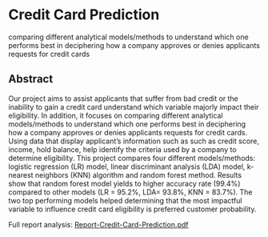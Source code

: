 # Credit Card Prediction
comparing different analytical models/methods to understand which one performs best in deciphering how a company approves or denies applicants requests for credit cards

## Abstract
Our project aims to assist applicants that suffer from bad credit or the inability to gain a credit card understand which variable majorly impact their eligibility. In addition, it focuses on comparing different analytical models/methods to understand which one performs best in deciphering how a company approves or denies applicants requests for credit cards. Using data that display applicant’s information such as such as credit score, income, hold balance, help identify the criteria used by a company to determine eligibility. This project compares four different models/methods: logistic regression (LR) model, linear discriminant analysis (LDA) model, k-nearest neighbors (KNN) algorithm and random forest method. Results show that random forest model yields to higher accuracy rate (99.4%) compared to other models (LR = 95.2%, LDA= 93.8%, KNN = 83.7%). The two top performing models helped determining that the most impactful variable to influence credit card eligibility is preferred customer probability.



Full report analysis: [Report-Credit-Card-Prediction.pdf](Report-Credit-Card-Prediction.pdf)
